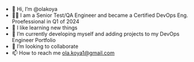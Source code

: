 - 👋 Hi, I’m @olakoya
- 👌🏽 I am a Senior Test/QA Engineer and became a Certified DevOps Eng. Proefessional in Q1 of 2024
- 👀 I like learning new things
- 🌱 I’m currently developing myself and adding projects to my DevOps Engineer Portfolio
- 💞️ I’m looking to collaborate
- 📫 How to reach me ola.koya1@gmail.com

<!---
olakoya/olakoya is a ✨ special ✨ repository because its `README.md` (this file) appears on your GitHub profile.
You can click the Preview link to take a look at your changes.
--->
